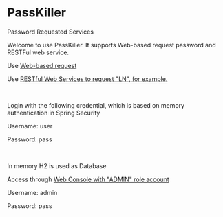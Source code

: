 # PassKiller
Password Requested Services

<p class="lead">Welcome to use PassKiller. It supports Web-based request password and RESTFul web service.</p>
		<p>Use <a href="/challenge">Web-based request</a></p>
		<p>Use <a href="/challenge/search/findByName?name=LN">RESTful Web Services to request "LN", for example.</a></p>
		<br/>
		<p>Login with the following credential, which is based on memory authentication in Spring Security </p>
		<p>Username: user</p>
		<p>Password: pass</p>
		<br/>
		<p>In memory H2 is used as Database</p>
		<p>Access through <a href="/console">Web Console with "ADMIN" role account</a></p>
		<p>Username: admin</p>
		<p>Password: pass</p>
